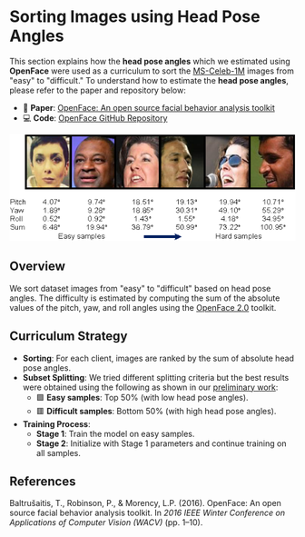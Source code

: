 # Sorting Images using Head Pose Angles

This section explains how the **head pose angles** which we estimated using **OpenFace** were used as a curriculum to sort the [MS-Celeb-1M](https://doi.org/10.1007/978-3-319-46487-9_6) images from "easy" to "difficult." To understand how to estimate the **head pose angles**, please refer to the paper and repository below:

- 📄 **Paper**: [OpenFace: An open source facial behavior analysis toolkit](https://ieeexplore.ieee.org/abstract/document/7477553)  
- 💻 **Code**: [OpenFace GitHub Repository](https://github.com/TadasBaltrusaitis/OpenFace)

<img src="HeadPose_sort.png" alt="Head Pose Sorting Visualization">

## Overview

We sort dataset images from "easy" to "difficult" based on head pose angles. The difficulty is estimated by computing the sum of the absolute values of the pitch, yaw, and roll angles using the [OpenFace 2.0](https://github.com/TadasBaltrusaitis/OpenFace) toolkit.

## Curriculum Strategy

- **Sorting**: For each client, images are ranked by the sum of absolute head pose angles.
- **Subset Splitting**:
We tried different splitting criteria but the best results were obtained using the following as shown in our [preliminary work](https://www.scitepress.org/Papers/2024/125740/125740.pdf):
   - 🟩 **Easy samples**: Top 50% (with low head pose angles).
   - 🟥 **Difficult samples**: Bottom 50% (with high head pose angles).
- **Training Process**:
   - **Stage 1**: Train the model on easy samples.
   - **Stage 2**: Initialize with Stage 1 parameters and continue training on all samples.

## References

Baltrušaitis, T., Robinson, P., & Morency, L.P. (2016). OpenFace: An open source facial behavior analysis toolkit. In *2016 IEEE Winter Conference on Applications of Computer Vision (WACV)* (pp. 1–10).
